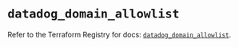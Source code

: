 # `datadog_domain_allowlist`

Refer to the Terraform Registry for docs: [`datadog_domain_allowlist`](https://registry.terraform.io/providers/datadog/datadog/3.56.0/docs/resources/domain_allowlist).
